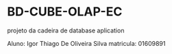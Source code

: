 # BD-CUBE-OLAP-EC
projeto da cadeira de database aplication

Aluno: Igor Thiago De Oliveira Silva
matricula: 01609891
